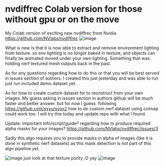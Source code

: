 # nvdiffrec Colab version for those without gpu or on the move
My Colab version of exciting new nvdiffrec from  Nvidia
https://github.com/NVlabs/nvdiffrec
![image](https://user-images.githubusercontent.com/1938534/169154788-cfa6f914-1320-40e7-81ed-839ae95413a7.png)

What is new is that it is now able to extract and remove environment lighting from texture. so env lighting is no longer baked in texture, and objects can finally be animated moved under your own lighting.
Something that was holding nerf textured mesh outputs back in the past.

As for any questions regarding how to do this or that you will be best served in issues section of authors. I created this just jesterday and was able to run just run included demo dataset yet.

As for how to create custom dataset for to reonstruct from your own images. My guess asking in issues section in authors github will be much faster and better answer. but for now i guess. following https://github.com/sxyu/svox2 how to do custom nerf dataset using colmap could work too. I will try this today and update repo with what I found. 

Update:
Important Info/script/guide? regarding how to produce required alpha masks for your images?
https://github.com/NVlabs/nvdiffrec/issues/3

Sadly this algo requires you to provide masks in alpha of images (like it is done in synthetic nerf datasets)  as this mask detection is not part of this algo pipeline yet.

![image](https://user-images.githubusercontent.com/1938534/169155045-7a7961ae-fb0a-40b8-8d47-abb72fd0a367.png)
just look at that texture purity ;D yay 
![image](https://user-images.githubusercontent.com/1938534/169155123-662b9355-7de6-4fec-91b7-ad85735b268e.png)


